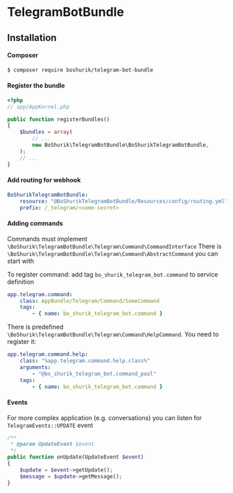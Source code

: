TelegramBotBundle
===========

## Installation

#### Composer

``` bash
$ composer require boshurik/telegram-bot-bundle
```

#### Register the bundle

``` php
<?php
// app/AppKernel.php

public function registerBundles()
{
    $bundles = array(
        // ...
        new BoShurik\TelegramBotBundle\BoShurikTelegramBotBundle,
    );
    // ...
}
```

#### Add routing for webhook

``` yaml
BoShurikTelegramBotBundle:
    resource: "@BoShurikTelegramBotBundle/Resources/config/routing.yml"
    prefix: /_telegram/<some-secret>
```

#### Adding commands

Commands must implement `\BoShurik\TelegramBotBundle\Telegram\Command\CommandInterface`
There is `\BoShurik\TelegramBotBundle\Telegram\Command\AbstractCommand` you can start with

To register command: add tag `bo_shurik_telegram_bot.command` to service definition
``` yaml
app.telegram.command:
    class: AppBundle/Telegram/Command/SomeCommand
    tags:
        - { name: bo_shurik_telegram_bot.command }
```

There is predefined `\BoShurik\TelegramBotBundle\Telegram\Command\HelpCommand`. You need to register it:
``` yaml
app.telegram.command.help:
    class: "%app.telegram.command.help.class%"
    arguments:
        - "@bo_shurik_telegram_bot.command_pool"
    tags:
        - { name: bo_shurik_telegram_bot.command }
```

#### Events

For more complex application (e.g. conversations) you can listen for `TelegramEvents::UPDATE` event
``` php
/**
 * @param UpdateEvent $event
 */
public function onUpdate(UpdateEvent $event)
{
    $update = $event->getUpdate();
    $message = $update->getMessage();
}
```